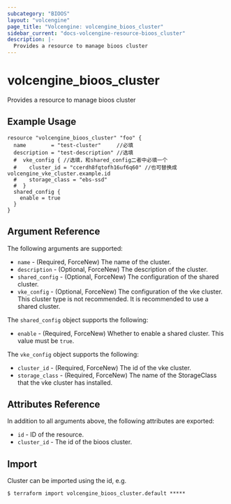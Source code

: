 ```yaml
---
subcategory: "BIOOS"
layout: "volcengine"
page_title: "Volcengine: volcengine_bioos_cluster"
sidebar_current: "docs-volcengine-resource-bioos_cluster"
description: |-
  Provides a resource to manage bioos cluster
---
```

# volcengine_bioos_cluster
Provides a resource to manage bioos cluster
## Example Usage
```hcl
resource "volcengine_bioos_cluster" "foo" {
  name        = "test-cluster"     //必填
  description = "test-description" //选填
  #  vke_config { //选填，和shared_config二者中必填一个
  #    cluster_id = "ccerdh8fqtofh16uf6q60" //也可替换成volcengine_vke_cluster.example.id
  #    storage_class = "ebs-ssd"
  #  }
  shared_config {
    enable = true
  }
}
```
## Argument Reference
The following arguments are supported:
* `name` - (Required, ForceNew) The name of the cluster.
* `description` - (Optional, ForceNew) The description of the cluster.
* `shared_config` - (Optional, ForceNew) The configuration of the shared cluster.
* `vke_config` - (Optional, ForceNew) The configuration of the vke cluster. This cluster type is not recommended. It is recommended to use a shared cluster.

The `shared_config` object supports the following:

* `enable` - (Required, ForceNew) Whether to enable a shared cluster. This value must be `true`.

The `vke_config` object supports the following:

* `cluster_id` - (Required, ForceNew) The id of the vke cluster.
* `storage_class` - (Required, ForceNew) The name of the StorageClass that the vke cluster has installed.

## Attributes Reference
In addition to all arguments above, the following attributes are exported:
* `id` - ID of the resource.
* `cluster_id` - The id of the bioos cluster.


## Import
Cluster can be imported using the id, e.g.
```
$ terraform import volcengine_bioos_cluster.default *****
```

